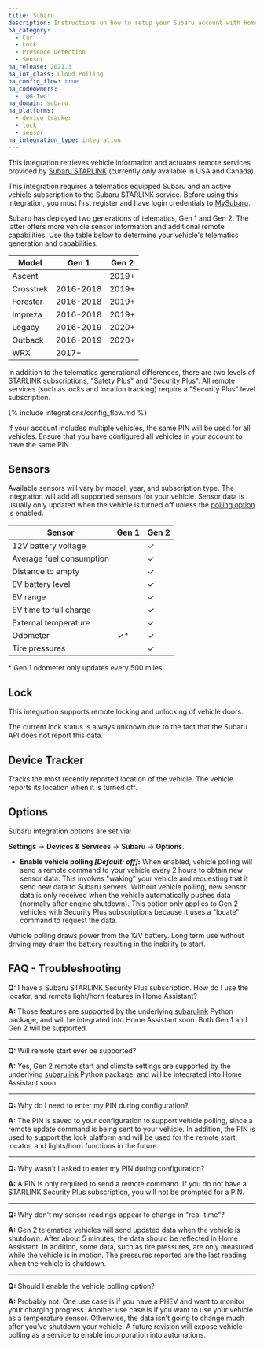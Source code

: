 ```yaml
---
title: Subaru
description: Instructions on how to setup your Subaru account with Home Assistant.
ha_category:
  - Car
  - Lock
  - Presence Detection
  - Sensor
ha_release: 2021.3
ha_iot_class: Cloud Polling
ha_config_flow: true
ha_codeowners:
  - '@G-Two'
ha_domain: subaru
ha_platforms:
  - device tracker
  - lock
  - sensor
ha_integration_type: integration
---
```


This integration retrieves vehicle information and actuates remote services provided by [Subaru STARLINK](https://www.subaru.com/engineering/starlink/safety-security.html) (currently only available in USA and Canada).

This integration requires a telematics equipped Subaru and an active vehicle subscription to the Subaru STARLINK service. Before using this integration, you must first register and have login credentials to [MySubaru](https://www.mysubaru.com).

Subaru has deployed two generations of telematics, Gen 1 and Gen 2. The latter offers more vehicle sensor information and additional remote capabilities. Use the table below to determine your vehicle's telematics generation and capabilities.

| Model     | Gen 1     | Gen 2 |
|-----------|-----------|-------|
| Ascent    |           | 2019+ |
| Crosstrek | 2016-2018 | 2019+ |
| Forester  | 2016-2018 | 2019+ |
| Impreza   | 2016-2018 | 2019+ |
| Legacy    | 2016-2019 | 2020+ |
| Outback   | 2016-2019 | 2020+ |
| WRX       | 2017+     |       |

In addition to the telematics generational differences, there are two levels of STARLINK subscriptions, "Safety Plus" and "Security Plus". All remote services (such as locks and location tracking) require a "Security Plus" level subscription.

{% include integrations/config_flow.md %}

<p class='note'>
If your account includes multiple vehicles, the same PIN will be used for all vehicles. Ensure that you have configured all vehicles in your account to have the same PIN.
</p>

## Sensors

Available sensors will vary by model, year, and subscription type. The integration will add all supported sensors for your vehicle. Sensor data is usually only updated when the vehicle is turned off unless the [polling option](#options) is enabled.

| Sensor                   | Gen 1   | Gen 2   |
|--------------------------|---------|---------|
| 12V battery voltage      |         | &check; |
| Average fuel consumption |         | &check; |
| Distance to empty        |         | &check; |
| EV battery level         |         | &check; |
| EV range                 |         | &check; |
| EV time to full charge   |         | &check; |
| External temperature     |         | &check; |
| Odometer                 | &check;*| &check; |
| Tire pressures           |         | &check; |

\* Gen 1 odometer only updates every 500 miles <br>

## Lock

This integration supports remote locking and unlocking of vehicle doors. 
<p class='note'>
The current lock status is always unknown due to the fact that the Subaru API does not report this data.
</p>

## Device Tracker

Tracks the most recently reported location of the vehicle. The vehicle reports its location when it is turned off.


## Options

Subaru integration options are set via:

**Settings** -> **Devices & Services** -> **Subaru** -> **Options**.

- **Enable vehicle polling *[Default: off]*:** When enabled, vehicle polling will send a remote command to your vehicle every 2 hours to obtain new sensor data. This involves "waking" your vehicle and requesting that it send new data to Subaru servers. Without vehicle polling, new sensor data is only received when the vehicle automatically pushes data (normally after engine shutdown). This option only applies to Gen 2 vehicles with Security Plus subscriptions because it uses a "locate" command to request the data.

<p class='note warning'>
Vehicle polling draws power from the 12V battery. Long term use without driving may drain the battery resulting in the inability to start.
</p>

## FAQ - Troubleshooting

**Q:** I have a Subaru STARLINK Security Plus subscription. How do I use the locator, and remote light/horn features in Home Assistant?

**A:** Those features are supported by the underlying [subarulink](https://github.com/G-Two/subarulink) Python package, and will be integrated into Home Assistant soon. Both Gen 1 and Gen 2 will be supported.

---

**Q:** Will remote start ever be supported?

**A:** Yes, Gen 2 remote start and climate settings are supported by the underlying [subarulink](https://github.com/G-Two/subarulink) Python package, and will be integrated into Home Assistant soon.

---
**Q:** Why do I need to enter my PIN during configuration?

**A:** The PIN is saved to your configuration to support vehicle polling, since a remote update command is being sent to your vehicle. In addition, the PIN is used to support the lock platform and will be used for the remote start, locator, and lights/horn functions in the future.

---

**Q:** Why wasn't I asked to enter my PIN during configuration?

**A:** A PIN is only required to send a remote command. If you do not have a STARLINK Security Plus subscription, you will not be prompted for a PIN.

---

**Q:** Why don't my sensor readings appear to change in "real-time"?

**A:** Gen 2 telematics vehicles will send updated data when the vehicle is shutdown. After about 5 minutes, the data should be reflected in Home Assistant. In addition, some data, such as tire pressures, are only measured while the vehicle is in motion. The pressures reported are the last reading when the vehicle is shutdown.

---

**Q:** Should I enable the vehicle polling option?

**A:** Probably not. One use case is if you have a PHEV and want to monitor your charging progress. Another use case is if you want to use your vehicle as a temperature sensor. Otherwise, the data isn't going to change much after you've shutdown your vehicle. A future revision will expose vehicle polling as a service to enable incorporation into automations.
